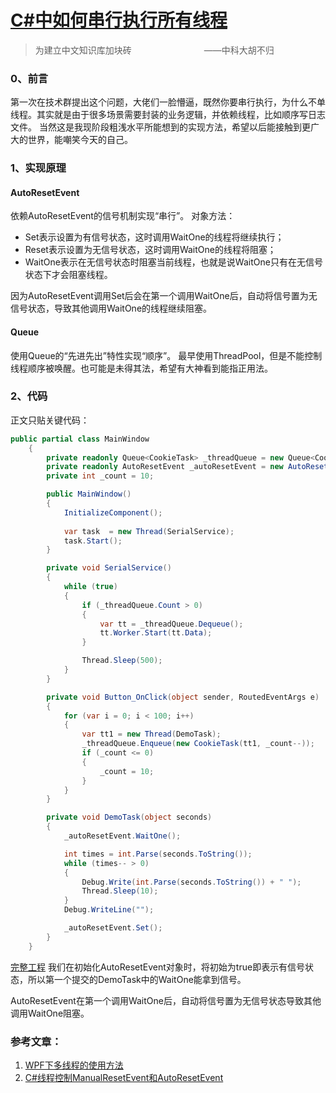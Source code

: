 # [C#中如何串行执行所有线程](https://www.jianshu.com/p/c78a6a799059)

>为建立中文知识库加块砖
　　　　　　　　——中科大胡不归

### 0、前言
第一次在技术群提出这个问题，大佬们一脸懵逼，既然你要串行执行，为什么不单线程。其实就是由于很多场景需要封装的业务逻辑，并依赖线程，比如顺序写日志文件。
当然这是我现阶段粗浅水平所能想到的实现方法，希望以后能接触到更广大的世界，能嘲笑今天的自己。

### 1、实现原理
#### AutoResetEvent
依赖AutoResetEvent的信号机制实现“串行”。
对象方法：
- Set表示设置为有信号状态，这时调用WaitOne的线程将继续执行；
- Reset表示设置为无信号状态，这时调用WaitOne的线程将阻塞；
- WaitOne表示在无信号状态时阻塞当前线程，也就是说WaitOne只有在无信号状态下才会阻塞线程。

因为AutoResetEvent调用Set后会在第一个调用WaitOne后，自动将信号置为无信号状态，导致其他调用WaitOne的线程继续阻塞。

#### Queue
使用Queue的“先进先出”特性实现“顺序”。
最早使用ThreadPool，但是不能控制线程顺序被唤醒。也可能是未得其法，希望有大神看到能指正用法。

### 2、代码
正文只贴关键代码：
```c#
public partial class MainWindow
    {
        private readonly Queue<CookieTask> _threadQueue = new Queue<CookieTask>();
        private readonly AutoResetEvent _autoResetEvent = new AutoResetEvent(true);
        private int _count = 10;

        public MainWindow()
        {
            InitializeComponent();
            
            var task  = new Thread(SerialService);
            task.Start();
        }

        private void SerialService()
        {
            while (true)
            {
                if (_threadQueue.Count > 0)
                {
                    var tt = _threadQueue.Dequeue();
                    tt.Worker.Start(tt.Data);
                }

                Thread.Sleep(500);
            }
        }

        private void Button_OnClick(object sender, RoutedEventArgs e)
        {
            for (var i = 0; i < 100; i++)
            {
                var tt1 = new Thread(DemoTask);
                _threadQueue.Enqueue(new CookieTask(tt1, _count--));
                if (_count <= 0)
                {
                    _count = 10;
                }
            }
        }

        private void DemoTask(object seconds)
        {
            _autoResetEvent.WaitOne();

            int times = int.Parse(seconds.ToString());
            while (times-- > 0) 
            {
                Debug.Write(int.Parse(seconds.ToString()) + " ");
                Thread.Sleep(10);
            }
            Debug.WriteLine("");

            _autoResetEvent.Set();
        }
    }
```
[完整工程](https://github.com/zhongwcool/SerialExecutionDemo)
我们在初始化AutoResetEvent对象时，将初始为true即表示有信号状态，所以第一个提交的DemoTask中的WaitOne能拿到信号。

AutoResetEvent在第一个调用WaitOne后，自动将信号置为无信号状态导致其他调用WaitOne阻塞。

### 参考文章：
1. [WPF下多线程的使用方法](https://www.cnblogs.com/yangyancheng/archive/2011/04/05/2006227.html)
2. [C#线程控制ManualResetEvent和AutoResetEvent](https://blog.csdn.net/chtnj/article/details/8114399)
